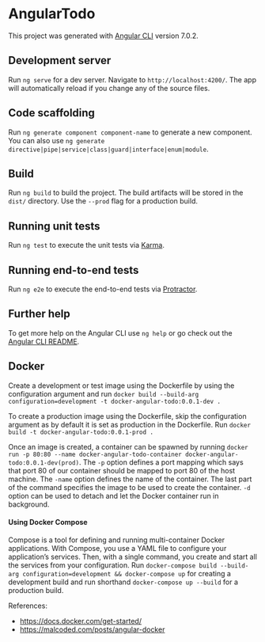 # AngularTodo

This project was generated with [Angular CLI](https://github.com/angular/angular-cli) version 7.0.2.

## Development server

Run `ng serve` for a dev server. Navigate to `http://localhost:4200/`. The app will automatically reload if you change any of the source files.

## Code scaffolding

Run `ng generate component component-name` to generate a new component. You can also use `ng generate directive|pipe|service|class|guard|interface|enum|module`.

## Build

Run `ng build` to build the project. The build artifacts will be stored in the `dist/` directory. Use the `--prod` flag for a production build.

## Running unit tests

Run `ng test` to execute the unit tests via [Karma](https://karma-runner.github.io).

## Running end-to-end tests

Run `ng e2e` to execute the end-to-end tests via [Protractor](http://www.protractortest.org/).

## Further help

To get more help on the Angular CLI use `ng help` or go check out the [Angular CLI README](https://github.com/angular/angular-cli/blob/master/README.md).


## Docker

Create a development or test image using the Dockerfile by using the configuration argument and run `docker build --build-arg configuration=development -t docker-angular-todo:0.0.1-dev .`

To create a production image using the Dockerfile, skip the configuration argument as by default it is set as production in the Dockerfile. Run `docker build -t docker-angular-todo:0.0.1-prod .`

Once an image is created, a container can be spawned by running `docker run -p 80:80 --name docker-angular-todo-container docker-angular-todo:0.0.1-dev(prod)`. The `-p` option defines a port mapping which says that port 80 of our container should be mapped to port 80 of the host machine. The `-name` option defines the name of the container. The last part of the command specifies the image to be used to create the container. `-d` option can be used to detach and let the Docker container run in background.

#### Using Docker Compose

Compose is a tool for defining and running multi-container Docker applications. With Compose, you use a YAML file to configure your application’s services. Then, with a single command, you create and start all the services from your configuration. Run `docker-compose build --build-arg configuration=development && docker-compose up` for creating a development build and run shorthand `docker-compose up --build` for a production build.

References:
- https://docs.docker.com/get-started/
- https://malcoded.com/posts/angular-docker
